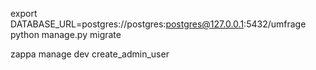 export DATABASE_URL=postgres://postgres:postgres@127.0.0.1:5432/umfrage
python manage.py migrate


zappa manage dev create_admin_user <UNAME> <EMAIL> <PASS>

